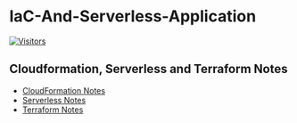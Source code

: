 # IaC-And-Serverless-Application

[![Visitors](https://api.visitorbadge.io/api/visitors?path=aasisodiya.iac&labelColor=%23ffa500&countColor=%23263759&labelStyle=upper)](https://visitorbadge.io/status?path=aasisodiya.iac)

## Cloudformation, Serverless and Terraform Notes

- [CloudFormation Notes](https://aasisodiya.github.io/IaC-And-Serverless-Application/cloudformation-scripts/)
- [Serverless Notes](https://aasisodiya.github.io/IaC-And-Serverless-Application/serverless-scripts/)
- [Terraform Notes](https://aasisodiya.github.io/IaC-And-Serverless-Application/terraform-scripts/)
